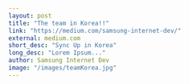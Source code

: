 ```yaml
---
layout: post
title: "The team in Korea!!"
link: "https://medium.com/samsung-internet-dev/"
external: medium.com
short_desc: "Sync Up in Korea"
long_desc: "Lorem Ipsum..."
author: Samsung Internet Dev
image: "/images/teamKorea.jpg"
---
```


